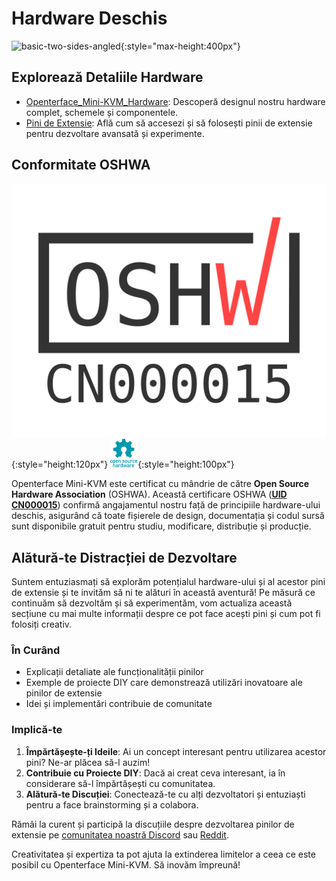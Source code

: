 # Hardware Deschis

![basic-two-sides-angled](https://assets.openterface.com/images/product/basic-two-sides-angled.webp){:style="max-height:400px"}

## Explorează Detaliile Hardware

- [Openterface_Mini-KVM_Hardware](https://github.com/TechxArtisanStudio/Openterface_Mini-KVM_Hardware): Descoperă designul nostru hardware complet, schemele și componentele.
- [Pini de Extensie](pin.md): Află cum să accesezi și să folosești pinii de extensie pentru dezvoltare avansată și experimente.

## Conformitate OSHWA

![UID-CN000015](images/trademark/oshw-cn000015.svg){:style="height:120px"}
![Open Source Hardware Association](images/trademark/open-source-hardware.svg){:style="height:100px"}

Openterface Mini-KVM este certificat cu mândrie de către **Open Source Hardware Association** (OSHWA). Această certificare OSHWA ([**UID CN000015**](https://certification.oshwa.org/cn000015.html)) confirmă angajamentul nostru față de principiile hardware-ului deschis, asigurând că toate fișierele de design, documentația și codul sursă sunt disponibile gratuit pentru studiu, modificare, distribuție și producție.


## Alătură-te Distracției de Dezvoltare

Suntem entuziasmați să explorăm potențialul hardware-ului și al acestor pini de extensie și te invităm să ni te alături în această aventură! Pe măsură ce continuăm să dezvoltăm și să experimentăm, vom actualiza această secțiune cu mai multe informații despre ce pot face acești pini și cum pot fi folosiți creativ.

### În Curând
- Explicații detaliate ale funcționalității pinilor
- Exemple de proiecte DIY care demonstrează utilizări inovatoare ale pinilor de extensie
- Idei și implementări contribuie de comunitate

### Implică-te
1. **Împărtășește-ți Ideile**: Ai un concept interesant pentru utilizarea acestor pini? Ne-ar plăcea să-l auzim!
2. **Contribuie cu Proiecte DIY**: Dacă ai creat ceva interesant, ia în considerare să-l împărtășești cu comunitatea.
3. **Alătură-te Discuției**: Conectează-te cu alți dezvoltatori și entuziaști pentru a face brainstorming și a colabora.

Rămâi la curent și participă la discuțiile despre dezvoltarea pinilor de extensie pe [comunitatea noastră Discord](/discord) sau [Reddit](/reddit).

Creativitatea și expertiza ta pot ajuta la extinderea limitelor a ceea ce este posibil cu Openterface Mini-KVM. Să inovăm împreună!